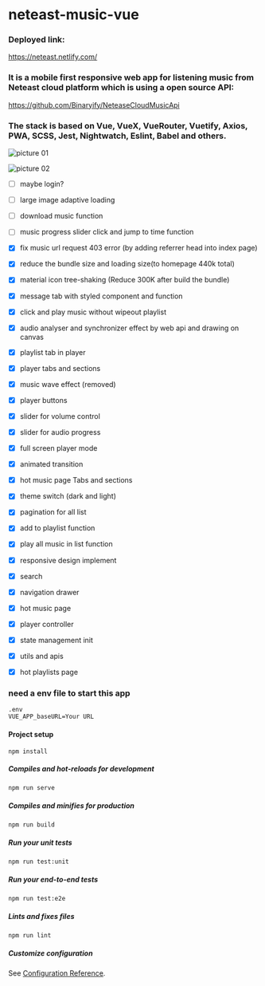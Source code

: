 # neteast-music-vue

### Deployed link:
https://neteast.netlify.com/

### It is a mobile first responsive web app for listening music from Neteast cloud platform which is using a open source API: 
https://github.com/Binaryify/NeteaseCloudMusicApi

### The stack is based on Vue, VueX, VueRouter, Vuetify, Axios, PWA, SCSS, Jest, Nightwatch, Eslint, Babel and others.

![picture 01](https://github.com/tatoMa/neteast-cloud-music-player/blob/master/01.jpg?raw=true)

![picture 02](https://github.com/tatoMa/neteast-cloud-music-player/blob/master/02.jpg?raw=true)

- [ ] maybe login?
- [ ] large image adaptive loading
- [ ] download music function
- [ ] music progress slider click and jump to time function
- [x] fix music url request 403 error (by adding referrer head into index page)
- [x] reduce the bundle size and loading size(to homepage 440k total)
- [x] material icon tree-shaking (Reduce 300K after build the bundle)
- [x] message tab with styled component and function
- [x] click and play music without wipeout playlist
- [x] audio analyser and synchronizer effect by web api and drawing on canvas
- [x] playlist tab in player
- [x] player tabs and sections
- [x] music wave effect (removed)
- [x] player buttons
- [x] slider for volume control
- [x] slider for audio progress
- [x] full screen player mode
- [x] animated transition
- [x] hot music page Tabs and sections
- [x] theme switch (dark and light)
- [x] pagination for all list
- [x] add to playlist function
- [x] play all music in list function
- [x] responsive design implement
- [x] search
- [x] navigation drawer
- [x] hot music page 
- [x] player controller
- [x] state management init
- [x] utils and apis
- [x] hot playlists page 


### need a env file to start this app
```
.env
VUE_APP_baseURL=Your URL
```

#### Project setup
```
npm install
```

##### Compiles and hot-reloads for development
```
npm run serve
```

##### Compiles and minifies for production
```
npm run build
```

##### Run your unit tests
```
npm run test:unit
```

##### Run your end-to-end tests
```
npm run test:e2e
```

##### Lints and fixes files
```
npm run lint
```

##### Customize configuration
See [Configuration Reference](https://cli.vuejs.org/config/).
